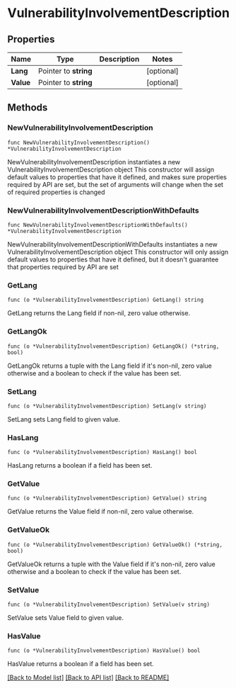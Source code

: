 # VulnerabilityInvolvementDescription

## Properties

Name | Type | Description | Notes
------------ | ------------- | ------------- | -------------
**Lang** | Pointer to **string** |  | [optional] 
**Value** | Pointer to **string** |  | [optional] 

## Methods

### NewVulnerabilityInvolvementDescription

`func NewVulnerabilityInvolvementDescription() *VulnerabilityInvolvementDescription`

NewVulnerabilityInvolvementDescription instantiates a new VulnerabilityInvolvementDescription object
This constructor will assign default values to properties that have it defined,
and makes sure properties required by API are set, but the set of arguments
will change when the set of required properties is changed

### NewVulnerabilityInvolvementDescriptionWithDefaults

`func NewVulnerabilityInvolvementDescriptionWithDefaults() *VulnerabilityInvolvementDescription`

NewVulnerabilityInvolvementDescriptionWithDefaults instantiates a new VulnerabilityInvolvementDescription object
This constructor will only assign default values to properties that have it defined,
but it doesn't guarantee that properties required by API are set

### GetLang

`func (o *VulnerabilityInvolvementDescription) GetLang() string`

GetLang returns the Lang field if non-nil, zero value otherwise.

### GetLangOk

`func (o *VulnerabilityInvolvementDescription) GetLangOk() (*string, bool)`

GetLangOk returns a tuple with the Lang field if it's non-nil, zero value otherwise
and a boolean to check if the value has been set.

### SetLang

`func (o *VulnerabilityInvolvementDescription) SetLang(v string)`

SetLang sets Lang field to given value.

### HasLang

`func (o *VulnerabilityInvolvementDescription) HasLang() bool`

HasLang returns a boolean if a field has been set.

### GetValue

`func (o *VulnerabilityInvolvementDescription) GetValue() string`

GetValue returns the Value field if non-nil, zero value otherwise.

### GetValueOk

`func (o *VulnerabilityInvolvementDescription) GetValueOk() (*string, bool)`

GetValueOk returns a tuple with the Value field if it's non-nil, zero value otherwise
and a boolean to check if the value has been set.

### SetValue

`func (o *VulnerabilityInvolvementDescription) SetValue(v string)`

SetValue sets Value field to given value.

### HasValue

`func (o *VulnerabilityInvolvementDescription) HasValue() bool`

HasValue returns a boolean if a field has been set.


[[Back to Model list]](../README.md#documentation-for-models) [[Back to API list]](../README.md#documentation-for-api-endpoints) [[Back to README]](../README.md)


